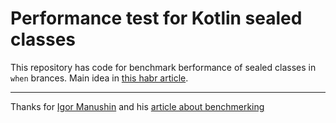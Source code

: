 # Performance test for Kotlin sealed classes

This repository has code for benchmark berformance of sealed classes in `when` brances. Main idea in [this habr article](https://habr.com/ru/post/430014/).

---
Thanks for [Igor Manushin](https://github.com/imanushin/) and his [article about benchmerking](https://habr.com/ru/post/349914/)
